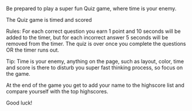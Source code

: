 Be prepared to play a super fun Quiz game, where time is your enemy.

The Quiz game is timed and scored

Rules:
For each correct question you earn 1 point and 10 seconds will be added to the timer, but for each incorrect answer 5 seconds will be removed from the timer.
The quiz is over once you complete the questions OR the timer runs
out.

Tip:
Time is your enemy, anything on the page, such as layout, color, time and score is there to disturb you super fast thinking process, so focus on the game.

At the end of the game you get to add your name to the highscore list and compare yourself with the top highscores.

Good luck!
